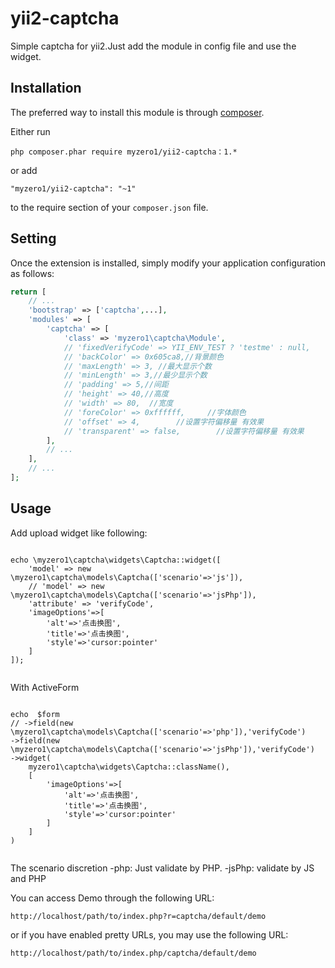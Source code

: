 yii2-captcha
========================

Simple captcha for yii2.Just add the module in config file and use the widget.


Installation
------------

The preferred way to install this module is through [composer](http://getcomposer.org/download/).

Either run

```
php composer.phar require myzero1/yii2-captcha：1.*
```

or add

```
"myzero1/yii2-captcha": "~1"
```

to the require section of your `composer.json` file.



Setting
-----

Once the extension is installed, simply modify your application configuration as follows:

```php
return [
	// ...
    'bootstrap' => ['captcha',...],
    'modules' => [
        'captcha' => [
            'class' => 'myzero1\captcha\Module',
            // 'fixedVerifyCode' => YII_ENV_TEST ? 'testme' : null,
            // 'backColor' => 0x605ca8,//背景颜色
            // 'maxLength' => 3, //最大显示个数
            // 'minLength' => 3,//最少显示个数
            // 'padding' => 5,//间距
            // 'height' => 40,//高度
            // 'width' => 80,  //宽度
            // 'foreColor' => 0xffffff,     //字体颜色
            // 'offset' => 4,        //设置字符偏移量 有效果
            // 'transparent' => false,        //设置字符偏移量 有效果
        ],
        // ...
    ],
    // ...
];
```


Usage
-----

Add upload widget like following:

```

echo \myzero1\captcha\widgets\Captcha::widget([
    'model' => new \myzero1\captcha\models\Captcha(['scenario'=>'js']),
    // 'model' => new \myzero1\captcha\models\Captcha(['scenario'=>'jsPhp']),
    'attribute' => 'verifyCode',
    'imageOptions'=>[
        'alt'=>'点击换图',
        'title'=>'点击换图',
        'style'=>'cursor:pointer'
    ]
]);


```

With ActiveForm

```

echo  $form
// ->field(new \myzero1\captcha\models\Captcha(['scenario'=>'php']),'verifyCode')
->field(new \myzero1\captcha\models\Captcha(['scenario'=>'jsPhp']),'verifyCode')
->widget(
    myzero1\captcha\widgets\Captcha::className(),
    [
        'imageOptions'=>[
            'alt'=>'点击换图',
            'title'=>'点击换图',
            'style'=>'cursor:pointer'
        ]
    ]
)


```

The scenario discretion
-php: Just validate by PHP.
-jsPhp: validate by JS and PHP

You can access Demo through the following URL:

```
http://localhost/path/to/index.php?r=captcha/default/demo
```

or if you have enabled pretty URLs, you may use the following URL:

```
http://localhost/path/to/index.php/captcha/default/demo
```
